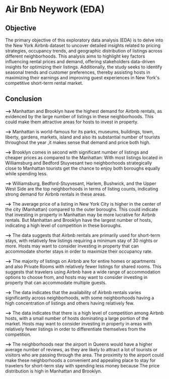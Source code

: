 # Air Bnb Neywork (EDA)

## Objective ##
The primary objective of this exploratory data analysis (EDA) is to delve into the New York Airbnb dataset to uncover detailed insights related to pricing strategies, occupancy trends, and geographic distribution of listings across different neighborhoods. This analysis aims to highlight key factors influencing rental prices and demand, offering stakeholders data-driven insights for optimizing their listings. Additionally, the study seeks to identify seasonal trends and customer preferences, thereby assisting hosts in maximizing their earnings and improving guest experiences in New York's competitive short-term rental market.

## Conclusion ##
**-->** Manhattan and Brooklyn have the highest demand for Airbnb rentals, as evidenced by the large number of listings in these neighborhoods. This could make them attractive areas for hosts to invest in property.

**-->** Manhattan is world-famous for its parks, museums, buildings, town, liberty, gardens, markets, island and also its substantial number of tourists throughout the year ,it makes sense that demand and price both high.

**-->** Brooklyn comes in second with significant number of listings and cheaper prices as compared to the Manhattan: With most listings located in Williamsburg and Bedford Stuyvesant two neighborhoods strategically close to Manhattan tourists get the chance to enjoy both boroughs equally while spending less.

**-->** Williamsburg, Bedford-Stuyvesant, Harlem, Bushwick, and the Upper West Side are the top neighborhoods in terms of listing counts, indicating strong demand for Airbnb rentals in these areas.

**-->** The average price of a listing in New York City is higher in the center of the city (Manhattan) compared to the outer boroughs. This could indicate that investing in property in Manhattan may be more lucrative for Airbnb rentals. But Manhattan and Brooklyn have the largest number of hosts, indicating a high level of competition in these boroughs.

**-->** The data suggests that Airbnb rentals are primarily used for short-term stays, with relatively few listings requiring a minimum stay of 30 nights or more. Hosts may want to consider investing in property that can accommodate shorter stays in order to maximize their occupancy rate.

**-->** The majority of listings on Airbnb are for entire homes or apartments and also Private Rooms with relatively fewer listings for shared rooms. This suggests that travelers using Airbnb have a wide range of accommodation options to choose from, and hosts may want to consider investing in property that can accommodate multiple guests.

**-->** The data indicates that the availability of Airbnb rentals varies significantly across neighborhoods, with some neighborhoods having a high concentration of listings and others having relatively few.

**-->** The data indicates that there is a high level of competition among Airbnb hosts, with a small number of hosts dominating a large portion of the market. Hosts may want to consider investing in property in areas with relatively fewer listings in order to differentiate themselves from the competition.

**-->** The neighborhoods near the airport in Queens would have a higher average number of reviews, as they are likely to attract a lot of tourists or visitors who are passing through the area. The proximity to the airport could make these neighborhoods a convenient and appealing place to stay for travelers for short-term stay with spending less money because The price distribution is high in Manhattan and Brooklyn.
